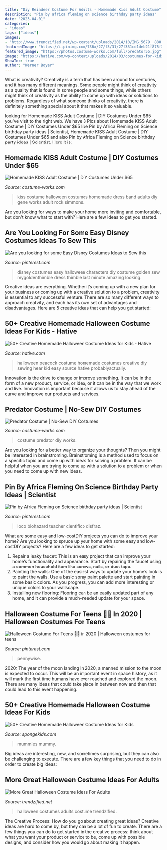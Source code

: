 ```yaml
---
title: "Diy Reindeer Costume For Adults - Homemade Kiss Adult Costume"
description: "Pin by africa fleming on science birthday party ideas"
date: "2023-04-01"
categories:
- "ideas"
tags: ["ideas"]
images:
- "http://www.trendzified.net/wp-content/uploads/2014/10/IMG_5679__880.jpg"
featuredImage: "https://i.pinimg.com/736x/27/f3/31/27f331cd1deb21f875f3b69a99fb0a61.jpg"
featured_image: "https://photos.costume-works.com/full/predator55.jpg"
image: "https://hative.com/wp-content/uploads/2014/03/costumes-for-kids/41-peacock-kid-costume-idea.jpg"
ShowToc: true
author: "Werner Boyer"
---
```



What is creativity?
Creativity is a term that has been around for centuries, and it has many different meanings. Some people might think of creativity as a quality that is found in some people and some things, while others might think of creativity as the ability to come up with ideas or solutions to problems. Regardless of what someone thinks of creativity, there is definitely something special about it that makes it so valuable.

	

		
looking for Homemade KISS Adult Costume | DIY Costumes Under $65 you've visit to the right web. We have 8 Pics about Homemade KISS Adult Costume | DIY Costumes Under $65 like Pin by Africa Fleming on Science birthday party ideas | Scientist, Homemade KISS Adult Costume | DIY Costumes Under $65 and also Pin by Africa Fleming on Science birthday party ideas | Scientist. Here it is:
		
    
## Homemade KISS Adult Costume | DIY Costumes Under $65

<img loading=lazy src="https://photos.costume-works.com/full/kiss.jpg" onerror="this.onerror=null;this.src='https://tse2.mm.bing.net/th?id=OIP.7XSlrZSXKrTediCiT7irqgHaNc&amp;pid=15.1';" alt="Homemade KISS Adult Costume | DIY Costumes Under $65">

_Source: costume-works.com_

>kiss costume halloween costumes homemade dress band adults diy gene works adult rock simmons. 

	

Are you looking for ways to make your home more inviting and comfortable, but don't know what to start with? Here are a few ideas to get you started. 

    
## Are You Looking For Some Easy Disney Costumes Ideas To Sew This

<img loading=lazy src="https://i.pinimg.com/736x/27/f3/31/27f331cd1deb21f875f3b69a99fb0a61.jpg" onerror="this.onerror=null;this.src='https://tse1.mm.bing.net/th?id=OIP.vjV2ZshJF9MMpo0-jsLYEwHaLG&amp;pid=15.1';" alt="Are you looking for some Easy Disney Costumes Ideas to Sew this">

_Source: pinterest.com_

>disney costumes easy halloween characters diy costume golden sew mygoldenthimble dress thimble last minute amazing looking. 

	

Creative ideas are everything. Whether it’s coming up with a new plan for your business or coming up with a creative solution to a problem, creativity is essential to any successful venture. There are so many different ways to approach creatvity, and each has its own set of advantages and disadvantages. Here are 5 creative ideas that can help you get started: 

    
## 50+ Creative Homemade Halloween Costume Ideas For Kids - Hative

<img loading=lazy src="https://hative.com/wp-content/uploads/2014/03/costumes-for-kids/41-peacock-kid-costume-idea.jpg" onerror="this.onerror=null;this.src='https://tse2.mm.bing.net/th?id=OIP.2IHJ8w40XJ8z_8_69My0ggHaLH&amp;pid=15.1';" alt="50+ Creative Homemade Halloween Costume Ideas for Kids - Hative">

_Source: hative.com_

>halloween peacock costume homemade costumes creative diy sewing hear kid easy source hative probablyactually. 

	

Innovation is the drive to change or improve something. It can be in the form of a new product, service, or idea, or it can be in the way that we work and live. Innovation is important because it allows us to stay ahead of the curve and improve our products and services.

    
## Predator Costume | No-Sew DIY Costumes

<img loading=lazy src="https://photos.costume-works.com/full/predator55.jpg" onerror="this.onerror=null;this.src='https://tse2.mm.bing.net/th?id=OIP.uwF_U6GqvllRtnc5Zeh0GQHaLz&amp;pid=15.1';" alt="Predator Costume | No-Sew DIY Costumes">

_Source: costume-works.com_

>costume predator diy works. 

	

Are you looking for a better way to organize your thoughts? Then you might be interested in brainstroming. Brainstroming is a method used to focus on a specific topic and come up with ideas for solving a problem. It can be helpful when you are trying to come up with a solution to a problem or when you need to come up with new ideas.

    
## Pin By Africa Fleming On Science Birthday Party Ideas | Scientist

<img loading=lazy src="https://i.pinimg.com/736x/11/e6/bd/11e6bd41094174e21d2454b720509187.jpg" onerror="this.onerror=null;this.src='https://tse2.mm.bing.net/th?id=OIP.KGsRWxjUCkM0npow_KmuhAHaJ3&amp;pid=15.1';" alt="Pin by Africa Fleming on Science birthday party ideas | Scientist">

_Source: pinterest.com_

>loco biohazard teacher cientifico disfraz. 

	

What are some easy and low-costDIY projects you can do to improve your home?
Are you looking to spruce up your home with some easy and low-costDIY projects? Here are a few ideas to get started: 
1. Repair a leaky faucet: This is an easy project that can improve your home’s functionality and appearance. Start by repairing the faucet using a common household item like screws, nails, or duct tape. 
2. Painting the walls: One of the easiest ways to update your home’s look is to paint the walls. Use a basic spray paint palette and start painting in some basic colors. As you progress, you can add more interesting or unique colors to your wallscape. 
3. Installing new flooring: Flooring can be an easily updated part of any home, and it can provide a much-needed update for your space.

    
## Halloween Costume For Teens 🎈🤡 In 2020 | Halloween Costumes For Teens

<img loading=lazy src="https://i.pinimg.com/736x/e2/3d/d4/e23dd48f18b40c7977c0a0922af2d508.jpg" onerror="this.onerror=null;this.src='https://tse3.mm.bing.net/th?id=OIP.QJ2ppMdmr_lAzDNAIg5sdgHaJ3&amp;pid=15.1';" alt="Halloween Costume For Teens 🎈🤡 in 2020 | Halloween costumes for teens">

_Source: pinterest.com_

>pennywise. 

	

2020: The year of the moon landing
In 2020, a manned mission to the moon is expected to occur. This will be an important event in space history, as it will mark the first time humans have ever reached and explored the moon. There are many ideas that could take place in between now and then that could lead to this event happening.

    
## 50+ Creative Homemade Halloween Costume Ideas For Kids

<img loading=lazy src="https://spongekids.com/wp-content/uploads/2014/03/costumes-for-kids/37-little-mummies-kid-costume.jpg" onerror="this.onerror=null;this.src='https://tse1.mm.bing.net/th?id=OIP.38iHObS9sCB6fFogwRzqrgHaJ4&amp;pid=15.1';" alt="50+ Creative Homemade Halloween Costume Ideas for Kids">

_Source: spongekids.com_

>mummies mummy. 

	

Big ideas are interesting, new, and sometimes surprising, but they can also be challenging to execute. There are a few key things that you need to do in order to create big ideas:

    
## More Great Halloween Costume Ideas For Adults

<img loading=lazy src="http://www.trendzified.net/wp-content/uploads/2014/10/IMG_5679__880.jpg" onerror="this.onerror=null;this.src='https://tse4.mm.bing.net/th?id=OIP.IKLKyiedSIF1F4pphzq9wwHaJ3&amp;pid=15.1';" alt="More Great Halloween Costume Ideas For Adults">

_Source: trendzified.net_

>halloween costumes adults costume trendzified. 

	

The Creative Process: How do you go about creating great ideas?
Creative ideas are hard to come by, but they can be a lot of fun to create. There are a few things you can do to get started in the creative process: think about what you want your product or service to be, come up with possible designs, and consider how you would go about making it happen.

